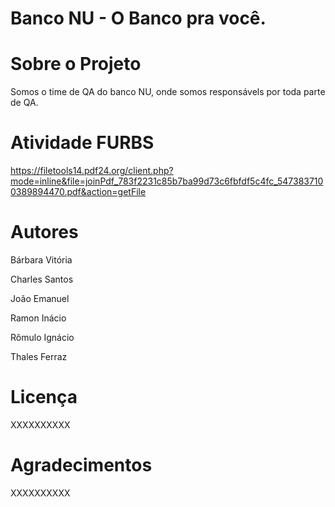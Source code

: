 # Banco NU - O Banco pra você.

# Sobre o Projeto

Somos o time de QA do banco NU, onde somos responsávels por toda parte de QA.

# Atividade FURBS

https://filetools14.pdf24.org/client.php?mode=inline&file=joinPdf_783f2231c85b7ba99d73c6fbfdf5c4fc_5473837100389894470.pdf&action=getFile

# Autores

Bárbara Vitória

Charles Santos

João Emanuel

Ramon Inácio

Rômulo Ignácio

Thales Ferraz

# Licença
XXXXXXXXXX

# Agradecimentos
XXXXXXXXXX
